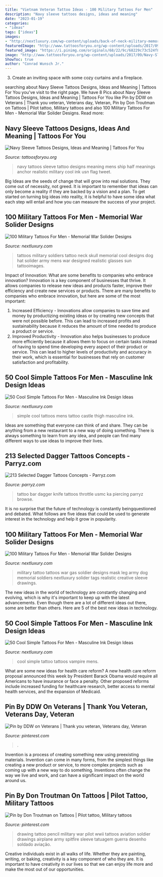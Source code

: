```yaml
---
title: "Vietnam Veteran Tattoo Ideas - 100 Military Tattoos For Men"
description: "Navy sleeve tattoos designs, ideas and meaning"
date: "2023-01-19"
categories:
- "ideas"
tags: ["ideas"]
images:
- "http://nextluxury.com/wp-content/uploads/back-of-neck-military-memorial-tattoos-for-men.jpg"
featuredImage: "http://www.tattoosforyou.org/wp-content/uploads/2017/09/Navy-Sleeve-Tattoos-Pictures.jpg"
featured_image: "https://i.pinimg.com/originals/68/22/9c/68229c73c524f830b3425bf6767b5050.jpg"
image: "http://www.tattoosforyou.org/wp-content/uploads/2017/09/Navy-Sleeve-Tattoos-Pictures.jpg"
ShowToc: true
author: "Conrad Wunsch Jr."
---
```



3. Create an inviting space with some cozy curtains and a fireplace. 

	

		
searching about Navy Sleeve Tattoos Designs, Ideas and Meaning | Tattoos For You you've visit to the right page. We have 8 Pics about Navy Sleeve Tattoos Designs, Ideas and Meaning | Tattoos For You like Pin by DDW on Veterans | Thank you veteran, Veterans day, Veteran, Pin by Don Troutman on Tattoos | Pilot tattoo, Military tattoos and also 100 Military Tattoos For Men - Memorial War Solider Designs. Read more:
		
    
## Navy Sleeve Tattoos Designs, Ideas And Meaning | Tattoos For You

<img loading=lazy src="http://www.tattoosforyou.org/wp-content/uploads/2017/09/Navy-Sleeve-Tattoos-Pictures.jpg" onerror="this.onerror=null;this.src='https://tse2.mm.bing.net/th?id=OIP.1W78EeuLSWymq1qJRCA54wHaHa&amp;pid=15.1';" alt="Navy Sleeve Tattoos Designs, Ideas and Meaning | Tattoos For You">

_Source: tattoosforyou.org_

>navy tattoos sleeve tattoo designs meaning mens ship half meanings anchor realistic military cool ink usn flag tweet. 

	

Big Ideas are the seeds of change that will grow into real solutions. They come out of necessity, not greed. It is important to remember that ideas can only become a reality if they are backed by a vision and a plan. To get started on turning big ideas into reality, it is helpful to have some idea what each step will entail and how you can measure the success of your project.

    
## 100 Military Tattoos For Men - Memorial War Solider Designs

<img loading=lazy src="http://nextluxury.com/wp-content/uploads/back-of-neck-military-memorial-tattoos-for-men.jpg" onerror="this.onerror=null;this.src='https://tse4.mm.bing.net/th?id=OIP.m4HxGsVzSapiav5z-nPhbQHaHa&amp;pid=15.1';" alt="100 Military Tattoos For Men - Memorial War Solider Designs">

_Source: nextluxury.com_

>tattoos military soldiers tattoo neck skull memorial cool designs dog hat solider army mens war designed realistic glasses sun tattooimages. 

	

Impact of Innovation: What are some benefits to companies who embrace innovation?
Innovation is a key component of businesses that thrive. It allows companies to release new ideas and products faster, improve their efficiency and create new services or products. There are many benefits to companies who embrace innovation, but here are some of the most important: 
1. Increased Efficiency - Innovations allow companies to save time and money by productizing existing ideas or by creating new concepts that were not possible before. This can lead to increased profits and sustainability because it reduces the amount of time needed to produce a product or service. 
2. Improved Productivity - Innovation also helps businesses to produce more efficiently because it allows them to focus on certain tasks instead of having to spend time developing every aspect of their product or service. This can lead to higher levels of productivity and accuracy in their work, which is essential for businesses that rely on customer satisfaction and profitability.

    
## 50 Cool Simple Tattoos For Men - Masculine Ink Design Ideas

<img loading=lazy src="http://nextluxury.com/wp-content/uploads/mens-castle-with-ghoast-cool-simple-tattoo-on-thigh.jpg" onerror="this.onerror=null;this.src='https://tse1.mm.bing.net/th?id=OIP.Lo0GZ2J8NziUFgqY5seENAHaHa&amp;pid=15.1';" alt="50 Cool Simple Tattoos For Men - Masculine Ink Design Ideas">

_Source: nextluxury.com_

>simple cool tattoos mens tattoo castle thigh masculine ink. 

	

Ideas are something that everyone can think of and share. They can be anything from a new restaurant to a new way of doing something. There is always something to learn from any idea, and people can find many different ways to use ideas to improve their lives.

    
## 213 Selected Dagger Tattoos Concepts - Parryz.com

<img loading=lazy src="http://parryz.com/wp-content/uploads/2017/11/Head-Knife-Dagger-Tattoo-700x683.jpg" onerror="this.onerror=null;this.src='https://tse1.mm.bing.net/th?id=OIP.i6V5m8X5Fs6hmZswe6PhDgHaHO&amp;pid=15.1';" alt="213 Selected Dagger Tattoos Concepts - Parryz.com">

_Source: parryz.com_

>tattoo bar dagger knife tattoos throttle usmc ka piercing parryz browse. 

	

It is no surprise that the future of technology is constantly beingquestioned and debated. What follows are five ideas that could be used to generate interest in the technology and help it grow in popularity.

    
## 100 Military Tattoos For Men - Memorial War Solider Designs

<img loading=lazy src="http://nextluxury.com/wp-content/uploads/creative-war-and-military-tattoo-designs-for-men.jpg" onerror="this.onerror=null;this.src='https://tse4.mm.bing.net/th?id=OIP.W9VcwFfyI1wK1bvfvWIOZQAAAA&amp;pid=15.1';" alt="100 Military Tattoos For Men - Memorial War Solider Designs">

_Source: nextluxury.com_

>military tattoo tattoos war gas soldier designs mask leg army dog memorial soldiers nextluxury solider tags realistic creative sleeve drawings. 

	

The new ideas in the world of technology are constantly changing and evolving, which is why it's important to keep up with the latest advancements. Even though there are a lot of different ideas out there, some are better than others. Here are 5 of the best new ideas in technology.

    
## 50 Cool Simple Tattoos For Men - Masculine Ink Design Ideas

<img loading=lazy src="http://nextluxury.com/wp-content/uploads/old-school-cool-simple-vampire-fang-mens-ankle-tattoo.jpg" onerror="this.onerror=null;this.src='https://tse4.mm.bing.net/th?id=OIP.sKTc8_v3EL0BqpTl96cmUQHaHa&amp;pid=15.1';" alt="50 Cool Simple Tattoos For Men - Masculine Ink Design Ideas">

_Source: nextluxury.com_

>cool simple tattoo tattoos vampire mens. 

	

What are some new ideas for health care reform?
A new health care reform proposal announced this week by President Barack Obama would require all Americans to have insurance or face a penalty. Other proposed reforms include increased funding for healthcare research, better access to mental health services, and the expansion of Medicaid.

    
## Pin By DDW On Veterans | Thank You Veteran, Veterans Day, Veteran

<img loading=lazy src="https://i.pinimg.com/originals/68/22/9c/68229c73c524f830b3425bf6767b5050.jpg" onerror="this.onerror=null;this.src='https://tse2.mm.bing.net/th?id=OIP.k68Fb40xMirnaLGSpP9EHwHaLH&amp;pid=15.1';" alt="Pin by DDW on Veterans | Thank you veteran, Veterans day, Veteran">

_Source: pinterest.com_

>. 

	

Invention is a process of creating something new using preexisting materials. Invention can come in many forms, from the simplest things like creating a new product or service, to more complex projects such as coming up with a new way to do something. Inventions often change the way we live and work, and can have a significant impact on the world around us.

    
## Pin By Don Troutman On Tattoos | Pilot Tattoo, Military Tattoos

<img loading=lazy src="https://i.pinimg.com/736x/dc/1e/6f/dc1e6f42a30b83269e1ab86defc3c96a.jpg" onerror="this.onerror=null;this.src='https://tse2.mm.bing.net/th?id=OIP.fNQP5Zt7xzG9V6UJbL0oYwHaKr&amp;pid=15.1';" alt="Pin by Don Troutman on Tattoos | Pilot tattoo, Military tattoos">

_Source: pinterest.com_

>drawing tattoo pencil military war pilot wwii tattoos aviation soldier drawings airplane army spitfire sleeve tatuagem guerra desenho soldado aviação. 

	

Creative individuals exist in all walks of life. Whether they are painting, writing, or baking, creativity is a key component of who they are. It is important to have creativity in our lives so that we can enjoy life more and make the most out of our opportunities.

